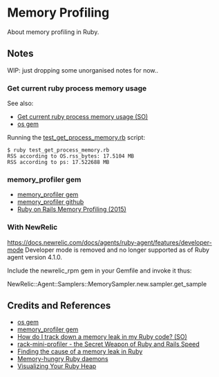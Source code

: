 # Memory Profiling

About memory profiling in Ruby.

## Notes

WIP: just dropping some unorganised notes for now..

### Get current ruby process memory usage

See also:

* [Get current ruby process memory usage (SO)](https://stackoverflow.com/questions/7220896/get-current-ruby-process-memory-usage)
* [os gem](https://rubygems.org/gems/os)

Running the [test_get_process_memory.rb](./test_get_process_memory.rb) script:

    $ ruby test_get_process_memory.rb
    RSS according to OS.rss_bytes: 17.5104 MB
    RSS according to ps: 17.522688 MB

### memory_profiler gem

* [memory_profiler gem](https://rubygems.org/gems/memory_profiler)
* [memory_profiler github](https://github.com/SamSaffron/memory_profiler)
* [Ruby on Rails Memory Profiling (2015)](https://thejspr.com/blog/ruby-on-rails-memory-profiling/)

### With NewRelic

<https://docs.newrelic.com/docs/agents/ruby-agent/features/developer-mode>
Developer mode is removed and no longer supported as of Ruby agent version 4.1.0.

Include the newrelic_rpm gem in your Gemfile and invoke it thus:

NewRelic::Agent::Samplers::MemorySampler.new.sampler.get_sample

## Credits and References

* [os gem](https://rubygems.org/gems/os)
* [memory_profiler gem](https://rubygems.org/gems/memory_profiler)
* [How do I track down a memory leak in my Ruby code? (SO)](https://stackoverflow.com/questions/20956401/how-do-i-track-down-a-memory-leak-in-my-ruby-code)
* [rack-mini-profiler - the Secret Weapon of Ruby and Rails Speed](https://www.speedshop.co/2015/08/05/rack-mini-profiler-the-secret-weapon.html)
* [Finding the cause of a memory leak in Ruby](https://stackoverflow.com/questions/20385767/finding-the-cause-of-a-memory-leak-in-ruby)
* [Memory-hungry Ruby daemons](http://www.mikeperham.com/2009/05/25/memory-hungry-ruby-daemons/)
* [Visualizing Your Ruby Heap](https://tenderlovemaking.com/2017/09/27/visualizing-your-ruby-heap.html)
